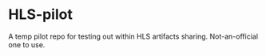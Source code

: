 # HLS-pilot
A temp pilot repo for testing out within HLS artifacts sharing. Not-an-official one to use.
